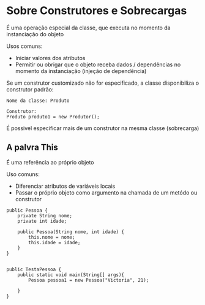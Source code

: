 <h1>Sobre Construtores e Sobrecargas</h1>

<p>É uma operação especial da classe, que executa no momento da instanciação do objeto</p>

<p>Usos comuns:</p>

* Iniciar valores dos atributos
* Permitir ou obrigar que o objeto receba dados / dependências no momento da instanciação (injeção de dependência)

<p>Se um construtor customizado não for especificado, a classe disponibiliza o construtor padrão:</p>

~~~
Nome da classe: Produto

Construtor:
Produto produto1 = new Produtor();
~~~

<p>É possivel especificar mais de um construtor na mesma classe (sobrecarga)</p>

<h2>A palvra This</h2>

<p>É uma referência ao próprio objeto</p>

<p>Uso comuns: </p>

* Diferenciar atributos de variáveis locais
* Passar o próprio objeto como argumento na chamada de um metódo ou construtor

~~~
public Pessoa {
    private String nome;
    private int idade;

    public Pessoa(String nome, int idade) {
        this.nome = nome;
        this.idade = idade;
    }
}


public TestaPessoa {
    public static void main(String[] args){
        Pessoa pessoa1 = new Pessoa("Victoria", 21);

    }
}
~~~